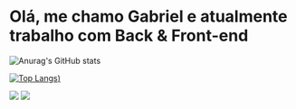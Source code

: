 # Olá, me chamo Gabriel e atualmente trabalho com Back & Front-end
![Anurag's GitHub stats](https://github-readme-stats.vercel.app/api?username=Usuario73&show_icons=true&theme=merko)

[![Top Langs](https://github-readme-stats.vercel.app/api/top-langs/?username=Usuario73&theme=merko))](https://github.com/anuraghazra/github-readme-stats)

<html>
<body>
  <a href="https://www.linkedin.com/in/gabriel-araujo-42b750263/" target=_"blank"> <img src="https://img.shields.io/badge/LinkedIn-0077B5?style=for-the-badge&logo=linkedin&logoColor=white"></a>
   <a href="https://www.instagram.com/invites/contact/?i=1t18ank8talw8&utm_content=7n9r2vu" target=_"blank"> <img src="https://img.shields.io/badge/Instagram-E4405F?style=for-the-badge&logo=instagram&logoColor=white"></a>

</body>
</html
